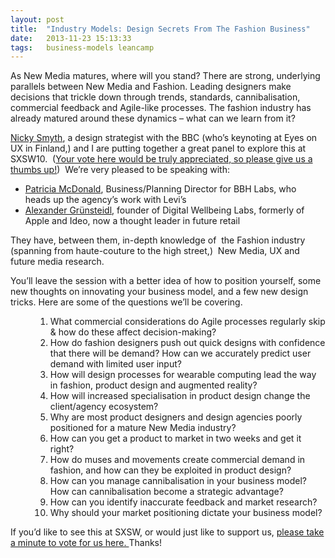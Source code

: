 ```yaml
---
layout: post
title:  "Industry Models: Design Secrets From The Fashion Business"
date:   2013-11-23 15:13:33
tags:   business-models leancamp
---
```


As New Media matures, where will you stand? There are strong, underlying parallels between New Media and Fashion. Leading designers make decisions that trickle down through trends, standards, cannibalisation, commercial feedback and Agile-like processes. The fashion industry has already matured around these dynamics – what can we learn from it?

<a href="http://nickycast.com">Nicky Smyth</a>, a design strategist with the BBC (who’s keynoting at Eyes on UX in Finland,) and I are putting together a great panel to explore this at SXSW10.  (<a href="http://panelpicker.sxsw.com/ideas/view/4588">Your vote here would be truly appreciated, so please give us a thumbs up!</a>)  We’re very pleased to be speaking with:
<ul>
	<li><a href="http://twitter.com/patsmc">Patricia McDonald</a>, Business/Planning Director for BBH Labs, who  heads up the agency’s work with Levi’s</li>
	<li><a href="http://digitalwellbeinglabs.com/dwb/?page_id=65">Alexander G</a><span><a href="http://digitalwellbeinglabs.com/dwb/?page_id=65">rünsteidl</a>, founder of Digital Wellbeing Labs, formerly of Apple and Ideo, now a thought leader in future retail
</span></li>
</ul>
They have, between them, in-depth knowledge of  the Fashion industry (spanning from haute-couture to the high street,)  New Media, UX and future media research.

You’ll leave the session with a better idea of how to position yourself, some new thoughts on innovating your business model, and a few new design tricks. Here are some of the questions we’ll be covering.

<dl><dd>
<ol>
	<li>What commercial considerations do Agile processes regularly skip &amp; how do these affect decision-making?</li>
	<li>How do fashion designers push out quick designs with confidence that there will be demand? How can we accurately predict user demand with limited user input?</li>
	<li>How will design processes for wearable computing lead the way in fashion, product design and augmented reality?</li>
	<li>How will increased specialisation in product design change the client/agency ecosystem?</li>
	<li>Why are most product designers and design agencies poorly positioned for a mature New Media industry?</li>
	<li>How can you get a product to market in two weeks and get it right?</li>
	<li>How do muses and movements create commercial demand in fashion, and how can they be exploited in product design?</li>
	<li>How can you manage cannibalisation in your business model? How can cannibalisation become a strategic advantage?</li>
	<li>How can you identify inaccurate feedback and market research?</li>
	<li>Why should your market positioning dictate your business model?</li>
</ol>
</dd></dl>If you’d like to see this at SXSW, or would just like to support us, <a href="http://panelpicker.sxsw.com/ideas/view/4588">please take a minute to vote for us here. </a>Thanks!
